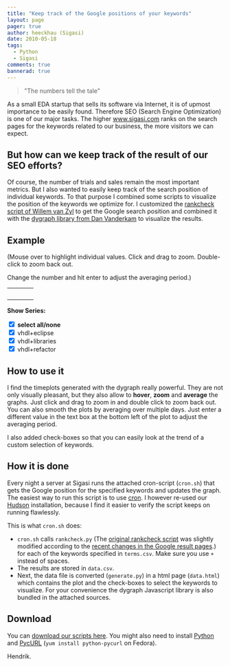 ```yaml
---
title: "Keep track of the Google positions of your keywords"
layout: page 
pager: true
author: heeckhau (Sigasi)
date: 2010-05-18
tags: 
  - Python
  - Sigasi
comments: true
bannerad: true
---
```


> "The numbers tell the tale"

As a small EDA startup that sells its software via Internet, it is of upmost importance to be easily found. Therefore SEO (Search Engine Optimization) is one of our major tasks. The higher www.sigasi.com ranks on the search pages for the keywords related to our business, the more visitors we can expect.

## But how can we keep track of the result of our SEO efforts?

Of course, the number of trials and sales remain the most important metrics. But I also wanted to easily keep track of the search position of individual keywords. To that purpose I combined some scripts to visualize the position of the keywords we optimize for. I customized the <a href="http://www.geekology.co.za/opinion/2009/02/python-script-to-check-google-rankings-for-domain-and-search-term/">rankcheck script of Willem van Zyl</a> to get the Google search position and combined it with the <a href="http://danvk.org/dygraphs/">dygraph library from Dan Vanderkam</a> to visualize the results. 

## Example

(Mouse over to highlight individual values. Click and drag to zoom. Double-click to zoom back out.

Change the number and hit enter to adjust the averaging period.)

<script type="text/javascript"  src="resources/dygraph-combined.js"></script>

<table><tr> 
    <td valign="top"><div id="div-graph"></div></td>
    <td valign="top">&nbsp; &nbsp;</td> 
    <td valign="top"><div id="div-label"></div></td> 
</tr></table> 

**Show Series:** 
<form name="terms">
      <input name="allbox" type=checkbox checked onClick="CheckAll(document.terms)"> <label><strong>select all/none</strong></label><br/> 
      <input type=checkbox id="0" checked onClick="change(this)"> <label for="0"> vhdl+eclipse</label><br/> 
      <input type=checkbox id="1" checked onClick="change(this)"> <label for="1"> vhdl+libraries</label><br/> 
      <input type=checkbox id="2" checked onClick="change(this)"> <label for="2"> vhdl+refactor</label><br/> 
</form>
 
<script type="text/javascript">
  g = new Dygraph(

    // containing div
    document.getElementById("div-graph"),
"Date,vhdl+eclipse,vhdl+libraries,vhdl+refactor,\n2010-04-15,11,5,2\n2010-04-16,10,5,2\n2010-04-17,10,5,2\n2010-04-18,10,5,2\n2010-04-19,10,5,2\n2010-04-20,11,5,2\n2010-04-21,11,5,2\n2010-04-22,11,5,2\n2010-04-23,11,5,2\n2010-04-24,11,5,2\n2010-04-25,12,5,2\n2010-04-26,12,5,2\n2010-04-27,12,5,2\n2010-04-28,12,5,2\n2010-04-29,8,5,2\n2010-04-30,7,5,2\n2010-05-01,7,5,2\n2010-05-02,7,5,2\n2010-05-03,7,5,2\n2010-05-04,7,5,2\n2010-05-05,7,4,2\n2010-05-06,8,4,2\n2010-05-10,8,4,2\n2010-05-11,8,4,2\n2010-05-12,8,4,2\n2010-05-13,8,5,2\n2010-05-14,8,5,2\n2010-05-15,8,5,2\n2010-05-16,8,5,2\n2010-05-17,8,5,2\n2010-05-18,8,5,2\n",
    {
      rollPeriod: 1,
      showRoller: true,
      visibility: [true,true,true,],
      labelsDiv: document.getElementById("div-label"),
      labelsDivWidth: 100,
      labelsDivStyles: {
                'background-color': 'transparent',
                'top': '210px'
      },
      labelsSeparateLines: true,
      includeZero: true,
      yAxisLabelWidth: 20,
    }
  );
  setStatus();
 
      function setStatus() {
        document.getElementById("visibility").innerHTML =
          g.visibility().toString();
      }
 
      function change(el) {
        g.setVisibility(parseInt(el.id), el.checked);
        if (!el.checked) {
          document.terms.allbox.checked = el.checked;
        }
        setStatus();
      }

      function CheckAll(fmobj) {
        for (var i=0;i<fmobj.elements.length;i++) {
          var e = fmobj.elements[i];
          if ( (e.name != 'allbox') && (e.type=='checkbox') && (!e.disabled) ) {
            e.checked = fmobj.allbox.checked;
            g.setVisibility(parseInt(e.id), e.checked);
          }
        }
      }

</script>

## How to use it

I find the timeplots generated with the dygraph really powerful. They are not only visually pleasant, but they also allow to <strong>hover</strong>, <strong>zoom</strong> and <strong>average</strong> the graphs. Just click and drag to zoom in and double click to zoom back out. You can also smooth the plots by averaging over multiple days. Just enter a different value in the text box at the bottom left of the plot to adjust the averaging period.

I also added check-boxes so that you can easily look at the trend of a custom selection of keywords.

## How it is done

Every night a server at Sigasi runs the attached cron-script (`cron.sh`) that gets the Google position for the specified keywords and updates the graph. The easiest way to run this script is to use <a href="http://en.wikipedia.org/wiki/Cron">cron</a>. I however re-used our <a href="http://hudson-ci.org/">Hudson</a> installation, because I find it easier to verify the script keeps on running flawlessly.

This is what `cron.sh` does:

* `cron.sh` calls `rankcheck.py` (The <a href="http://www.geekology.co.za/opinion/2009/02/python-script-to-check-google-rankings-for-domain-and-search-term/">original rankcheck script</a> was slightly modified according to the <a href="http://googlesystem.blogspot.com/2010/05/googles-new-interface-colorful-and-more.html">recent changes in the Google result pages</a>.) for each of the keywords specified in `terms.csv`. Make sure you use `+` instead of spaces. 
* The results are stored in `data.csv`.
* Next, the data file is converted (`generate.py`) in a html page (`data.html`) which contains the plot and the check-boxes to select the keywords to visualize. For your convenience the dygraph Javascript library is also bundled in the attached sources.

## Download
You can [download our scripts here](resources/sigasi-rankcheck.tgz).
You might also need to install <a href="http://www.python.org/">Python</a> and <a href="http://pycurl.sourceforge.net/">PycURL</a> (`yum install python-pycurl` on Fedora).

Hendrik.
